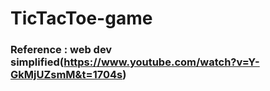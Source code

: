 # TicTacToe-game

### Reference : web dev simplified(https://www.youtube.com/watch?v=Y-GkMjUZsmM&t=1704s)
